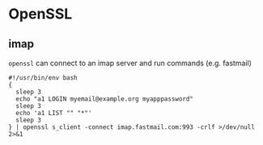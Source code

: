 OpenSSL
===

## imap

`openssl` can connect to an imap server and run commands (e.g. fastmail)

```
#!/usr/bin/env bash
{
  sleep 3
  echo "a1 LOGIN myemail@example.org myapppassword"
  sleep 3
  echo 'a1 LIST "" "*"'
  sleep 3
} | openssl s_client -connect imap.fastmail.com:993 -crlf >/dev/null 2>&1
```
